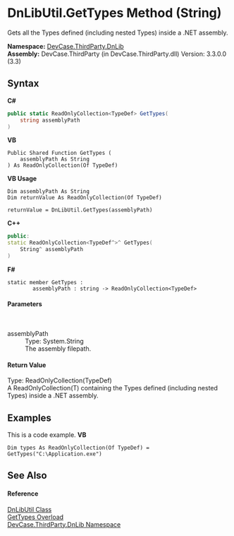 # DnLibUtil.GetTypes Method (String)
 

Gets all the Types defined (including nested Types) inside a .NET assembly.

**Namespace:**&nbsp;<a href="N_DevCase_ThirdParty_DnLib">DevCase.ThirdParty.DnLib</a><br />**Assembly:**&nbsp;DevCase.ThirdParty (in DevCase.ThirdParty.dll) Version: 3.3.0.0 (3.3)

## Syntax

**C#**<br />
``` C#
public static ReadOnlyCollection<TypeDef> GetTypes(
	string assemblyPath
)
```

**VB**<br />
``` VB
Public Shared Function GetTypes ( 
	assemblyPath As String
) As ReadOnlyCollection(Of TypeDef)
```

**VB Usage**<br />
``` VB Usage
Dim assemblyPath As String
Dim returnValue As ReadOnlyCollection(Of TypeDef)

returnValue = DnLibUtil.GetTypes(assemblyPath)
```

**C++**<br />
``` C++
public:
static ReadOnlyCollection<TypeDef^>^ GetTypes(
	String^ assemblyPath
)
```

**F#**<br />
``` F#
static member GetTypes : 
        assemblyPath : string -> ReadOnlyCollection<TypeDef> 

```


#### Parameters
&nbsp;<dl><dt>assemblyPath</dt><dd>Type: System.String<br />The assembly filepath.</dd></dl>

#### Return Value
Type: ReadOnlyCollection(TypeDef)<br />A ReadOnlyCollection(T) containing the Types defined (including nested Types) inside a .NET assembly.

## Examples
This is a code example. 
**VB**<br />
``` VB
Dim types As ReadOnlyCollection(Of TypeDef) = GetTypes("C:\Application.exe")
```


## See Also


#### Reference
<a href="T_DevCase_ThirdParty_DnLib_DnLibUtil">DnLibUtil Class</a><br /><a href="Overload_DevCase_ThirdParty_DnLib_DnLibUtil_GetTypes">GetTypes Overload</a><br /><a href="N_DevCase_ThirdParty_DnLib">DevCase.ThirdParty.DnLib Namespace</a><br />